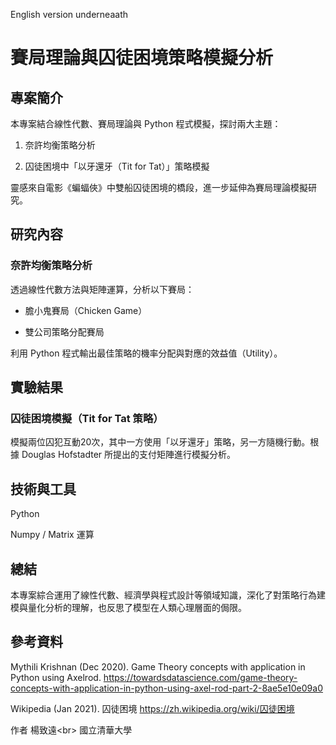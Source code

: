 English version underneaath
# 賽局理論與囚徒困境策略模擬分析

## 專案簡介
本專案結合線性代數、賽局理論與 Python 程式模擬，探討兩大主題：

1. 奈許均衡策略分析

2. 囚徒困境中「以牙還牙（Tit for Tat）」策略模擬

靈感來自電影《蝙蝠俠》中雙船囚徒困境的橋段，進一步延伸為賽局理論模擬研究。

## 研究內容
### 奈許均衡策略分析
透過線性代數方法與矩陣運算，分析以下賽局：
- 膽小鬼賽局（Chicken Game）

- 雙公司策略分配賽局

利用 Python 程式輸出最佳策略的機率分配與對應的效益值（Utility）。

## 實驗結果
### 囚徒困境模擬（Tit for Tat 策略）
模擬兩位囚犯互動20次，其中一方使用「以牙還牙」策略，另一方隨機行動。根據 Douglas Hofstadter 所提出的支付矩陣進行模擬分析。





## 技術與工具
Python

Numpy / Matrix 運算

## 總結
本專案綜合運用了線性代數、經濟學與程式設計等領域知識，深化了對策略行為建模與量化分析的理解，也反思了模型在人類心理層面的侷限。

## 參考資料
Mythili Krishnan (Dec 2020). Game Theory concepts with application in Python using Axelrod.
https://towardsdatascience.com/game-theory-concepts-with-application-in-python-using-axel-rod-part-2-8ae5e10e09a0

Wikipedia (Jan 2021). 囚徒困境
https://zh.wikipedia.org/wiki/囚徒困境

作者
楊致遠<br\>
國立清華大學
